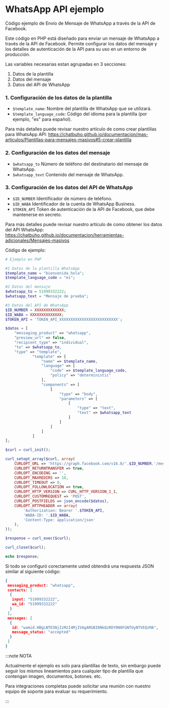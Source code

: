 # WhatsApp API ejemplo
Código ejemplo de Envío de Mensaje de WhatsApp a través de la API de Facebook.

Este código en PHP está diseñado para enviar un mensaje de WhatsApp a través de la API de Facebook. Permite configurar los datos del mensaje y los detalles de autenticación de la API para su uso en un entorno de producción.

Las variables necesarias estan agrupadas en 3 secciones:
1. Datos de la plantilla
2. Datos del mensaje
3. Datos del API de WhatsApp

### 1. Configuración de los datos de la plantilla 

- ``$template_name``: Nombre del plantilla de WhatsApp que se utilizará.
- ``$template_language_code``: Código del idioma para la plantilla (por ejemplo, "es" para español).

Para más detalles puede revisar nuestro artículo de como crear plantillas para WhatsApp API:
https://chatbuho.github.io/documentacion/mas-articulos/Plantillas-para-mensajes-masivos#5-crear-plantilla


### 2. Configuración de los datos del mensaje

- ``$whatsapp_to`` Número de teléfono del destinatario del mensaje de WhatsApp.
- ``$whatsapp_text`` Contenido del mensaje de WhatsApp.


### 3. Configuración de los datos del API de WhatsApp

- ``$ID_NUMBER`` Identificador de número de teléfono.
- ``$ID_WABA`` Identificador de la cuenta de WhatsApp Business.
- ``$TOKEN_API`` Token de autenticación de la API de Facebook, que debe mantenerse en secreto.


Para más detalles puede revisar nuestro artículo de como obtener los datos del API WhatsApp:
https://chatbuho.github.io/documentacion/herramientas-adicionales/Mensajes-masivos


Código de ejemplo:

```php
# Ejemplo en PHP

#1 Datos de la plantilla WhatsApp
$template_name = "bienvenida_hola";
$template_language_code = "es";

#2 Datos del mensaje
$whatsapp_to = 51999332222;
$whatsapp_text = "Mensaje de prueba";

#3 Datos del API de WhatsApp
$ID_NUMBER = XXXXXXXXXXXXX;
$ID_WABA = XXXXXXXXXXXXXX;
$TOKEN_API = 'TOKEN_API_XXXXXXXXXXXXXXXXXXXXXXXXXX';

$datos = [
    "messaging_product" => "whatsapp",
    "preview_url" => false,
    "recipient_type" => "individual",
    "to" => $whatsapp_to,
    "type" => "template",
            "template" => [
                "name" => $template_name,
                "language" => [
                    "code" => $template_language_code,
                    "policy" => "deterministic"
                ],
                "components" => [
                    [
                        "type" => "body",
                        "parameters" => [
                            [
                                "type" => "text",
                                "text" => $whatsapp_text
                            ]
                        ]
                    ]
                ]
            ]
];

$curl = curl_init();

curl_setopt_array($curl, array(
    CURLOPT_URL => 'https://graph.facebook.com/v16.0/'.$ID_NUMBER.'/messages',
    CURLOPT_RETURNTRANSFER => true,
    CURLOPT_ENCODING => '',
    CURLOPT_MAXREDIRS => 10,
    CURLOPT_TIMEOUT => 0,
    CURLOPT_FOLLOWLOCATION => true,
    CURLOPT_HTTP_VERSION => CURL_HTTP_VERSION_1_1,
    CURLOPT_CUSTOMREQUEST => 'POST',
    CURLOPT_POSTFIELDS => json_encode($datos),
    CURLOPT_HTTPHEADER => array(
        'Authorization: Bearer '.$TOKEN_API,
        'WABA-ID: '.$ID_WABA,
        'Content-Type: application/json'
    ),
));

$response = curl_exec($curl);

curl_close($curl);

echo $response;
```


Si todo se configuró corectamente usted obtendrá una respuesta JSON similar al siguiente código:

```json
{
 messaging_product: "whatsapp",
 contacts: [
  {
   input: "51999332222",
   wa_id: "51999332222"
  }
 ],
 messages: [
  {
   id: "wamid.HBgLNTE5NjIzMzI4MjIVAgARGBI0NkQzRDY0N0FGNTUyNTVEQzMA",
   message_status: "accepted"
  }
 ]
}
```

:::note NOTA

Actualmente el ejemplo es solo para plantillas de texto, sin embargo puede seguir los mismos lineamientos para cualquier tipo de plantilla que contengan imagen, documentos, botones. etc. 

Para integraciones completas puede solicitar una reunión con nuestro equipo de soporte para evaluar su requerimiento.

:::